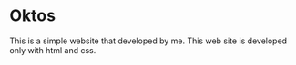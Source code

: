 # Oktos
This is a simple website that developed by me. This web site is developed only with html and css.
